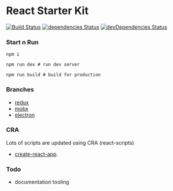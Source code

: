 # React Starter Kit
[![Build Status](https://travis-ci.org/xiaofan2406/react-starter-kit.svg?branch=master)](https://travis-ci.org/xiaofan2406/react-starter-kit) [![dependencies Status](https://david-dm.org/xiaofan2406/react-starter-kit/status.svg)](https://david-dm.org/xiaofan2406/react-starter-kit) [![devDependencies Status](https://david-dm.org/xiaofan2406/react-starter-kit/dev-status.svg)](https://david-dm.org/xiaofan2406/react-starter-kit?type=dev)

### Start n Run
```
npm i

npm run dev # run dev server

npm run build # build for production
```

### Branches
- [redux](https://github.com/xiaofan2406/react-starter-kit/tree/redux)
- [mobx](https://github.com/xiaofan2406/react-starter-kit/tree/mobx)
- [electron](https://github.com/xiaofan2406/react-starter-kit/tree/electron)

### CRA
Lots of scripts are updated using CRA (react-scripts)
- [create-react-app](https://github.com/facebookincubator/create-react-app).

### Todo
- documentation tooling
